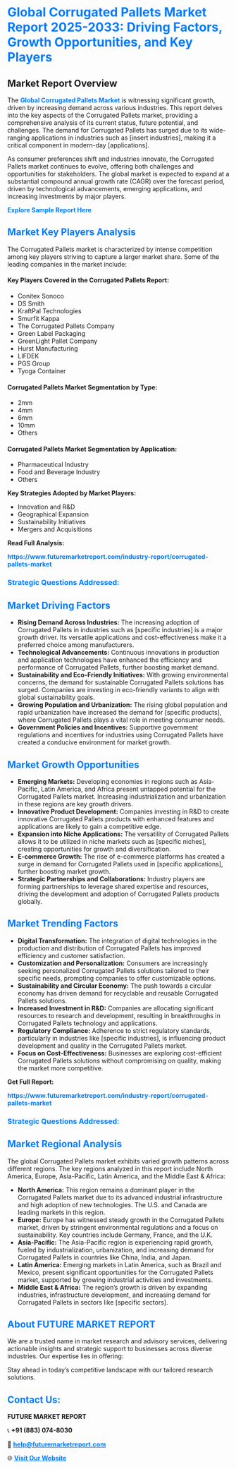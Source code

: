<h1 style="color: #007BFF;">Global Corrugated Pallets Market Report 2025-2033: Driving Factors, Growth Opportunities, and Key Players</h1>

<section id="overview">
<h2>Market Report Overview</h2>
<p>The <a href="https://www.futuremarketreport.com/industry-report/corrugated-pallets-market" style="color: #007BFF; text-decoration: none;"><strong>Global Corrugated Pallets Market</strong></a> is witnessing significant growth, driven by increasing demand across various industries. This report delves into the key aspects of the Corrugated Pallets market, providing a comprehensive analysis of its current status, future potential, and challenges. The demand for Corrugated Pallets has surged due to its wide-ranging applications in industries such as [insert industries], making it a critical component in modern-day [applications].</p>
<p>As consumer preferences shift and industries innovate, the Corrugated Pallets market continues to evolve, offering both challenges and opportunities for stakeholders. The global market is expected to expand at a substantial compound annual growth rate (CAGR) over the forecast period, driven by technological advancements, emerging applications, and increasing investments by major players.</p>
</section>

<section id="overview">
<p><a href="https://www.futuremarketreport.com/request-sample/reportId=91483" style="color: #007BFF; text-decoration: none;"><strong>Explore Sample Report Here</strong></a></p>
</section>

<section id="key-players">
<h2 style="color: #007BFF;">Market Key Players Analysis</h2>
<p>The Corrugated Pallets market is characterized by intense competition among key players striving to capture a larger market share. Some of the leading companies in the market include:</p>
<h4>Key Players Covered in the Corrugated Pallets Report:</h4>
<ul><li>Conitex Sonoco</li><li>DS Smith</li><li>KraftPal Technologies</li><li>Smurfit Kappa</li><li>The Corrugated Pallets Company</li><li>Green Label Packaging</li><li>GreenLight Pallet Company</li><li>Hurst Manufacturing</li><li>LIFDEK</li><li>PGS Group</li><li>Tyoga Container</li></ul>
<h4>Corrugated Pallets Market Segmentation by Type:</h4>
<ul><li>2mm</li><li>4mm</li><li>6mm</li><li>10mm</li><li>Others</li></ul>

<h4>Corrugated Pallets Market Segmentation by Application:</h4>
<ul><li>Pharmaceutical Industry</li><li>Food and Beverage Industry</li><li>Others</li></ul>
<p><strong>Key Strategies Adopted by Market Players:</strong></p>
<ul>
<li>Innovation and R&D</li>
<li>Geographical Expansion</li>
<li>Sustainability Initiatives</li>
<li>Mergers and Acquisitions</li>
</ul>
</section>

<section>
<p><strong>Read Full Analysis: </strong></p><a href="https://www.futuremarketreport.com/industry-report/corrugated-pallets-market" style="color: #007BFF; text-decoration: none;"><strong>https://www.futuremarketreport.com/industry-report/corrugated-pallets-market</strong></a>
<h3 style="color: #007BFF;">Strategic Questions Addressed:</h3>
</section>

<section id="driving-factors">
<h2 style="color: #007BFF;">Market Driving Factors</h2>
<ul>
<li><strong>Rising Demand Across Industries:</strong> The increasing adoption of Corrugated Pallets in industries such as [specific industries] is a major growth driver. Its versatile applications and cost-effectiveness make it a preferred choice among manufacturers.</li>
<li><strong>Technological Advancements:</strong> Continuous innovations in production and application technologies have enhanced the efficiency and performance of Corrugated Pallets, further boosting market demand.</li>
<li><strong>Sustainability and Eco-Friendly Initiatives:</strong> With growing environmental concerns, the demand for sustainable Corrugated Pallets solutions has surged. Companies are investing in eco-friendly variants to align with global sustainability goals.</li>
<li><strong>Growing Population and Urbanization:</strong> The rising global population and rapid urbanization have increased the demand for [specific products], where Corrugated Pallets plays a vital role in meeting consumer needs.</li>
<li><strong>Government Policies and Incentives:</strong> Supportive government regulations and incentives for industries using Corrugated Pallets have created a conducive environment for market growth.</li>
</ul>
</section>

<section id="growth-opportunities">
<h2 style="color: #007BFF;">Market Growth Opportunities</h2>
<ul>
<li><strong>Emerging Markets:</strong> Developing economies in regions such as Asia-Pacific, Latin America, and Africa present untapped potential for the Corrugated Pallets market. Increasing industrialization and urbanization in these regions are key growth drivers.</li>
<li><strong>Innovative Product Development:</strong> Companies investing in R&D to create innovative Corrugated Pallets products with enhanced features and applications are likely to gain a competitive edge.</li>
<li><strong>Expansion into Niche Applications:</strong> The versatility of Corrugated Pallets allows it to be utilized in niche markets such as [specific niches], creating opportunities for growth and diversification.</li>
<li><strong>E-commerce Growth:</strong> The rise of e-commerce platforms has created a surge in demand for Corrugated Pallets used in [specific applications], further boosting market growth.</li>
<li><strong>Strategic Partnerships and Collaborations:</strong> Industry players are forming partnerships to leverage shared expertise and resources, driving the development and adoption of Corrugated Pallets products globally.</li>
</ul>
</section>

<section id="trending-factors">
<h2 style="color: #007BFF;">Market Trending Factors</h2>
<ul>
<li><strong>Digital Transformation:</strong> The integration of digital technologies in the production and distribution of Corrugated Pallets has improved efficiency and customer satisfaction.</li>
<li><strong>Customization and Personalization:</strong> Consumers are increasingly seeking personalized Corrugated Pallets solutions tailored to their specific needs, prompting companies to offer customizable options.</li>
<li><strong>Sustainability and Circular Economy:</strong> The push towards a circular economy has driven demand for recyclable and reusable Corrugated Pallets solutions.</li>
<li><strong>Increased Investment in R&D:</strong> Companies are allocating significant resources to research and development, resulting in breakthroughs in Corrugated Pallets technology and applications.</li>
<li><strong>Regulatory Compliance:</strong> Adherence to strict regulatory standards, particularly in industries like [specific industries], is influencing product development and quality in the Corrugated Pallets market.</li>
<li><strong>Focus on Cost-Effectiveness:</strong> Businesses are exploring cost-efficient Corrugated Pallets solutions without compromising on quality, making the market more competitive.</li>
</ul>
</section>

<section>
<p><strong>Get Full Report: </strong></p><a href="https://www.futuremarketreport.com/industry-report/corrugated-pallets-market" style="color: #007BFF; text-decoration: none;"><strong>https://www.futuremarketreport.com/industry-report/corrugated-pallets-market</strong></a>
<h3 style="color: #007BFF;">Strategic Questions Addressed:</h3>
</section>


<section id="regional-analysis">
<h2 style="color: #007BFF;">Market Regional Analysis</h2>
<p>The global Corrugated Pallets market exhibits varied growth patterns across different regions. The key regions analyzed in this report include North America, Europe, Asia-Pacific, Latin America, and the Middle East & Africa:</p>
<ul>
<li><strong>North America:</strong> This region remains a dominant player in the Corrugated Pallets market due to its advanced industrial infrastructure and high adoption of new technologies. The U.S. and Canada are leading markets in this region.</li>
<li><strong>Europe:</strong> Europe has witnessed steady growth in the Corrugated Pallets market, driven by stringent environmental regulations and a focus on sustainability. Key countries include Germany, France, and the U.K.</li>
<li><strong>Asia-Pacific:</strong> The Asia-Pacific region is experiencing rapid growth, fueled by industrialization, urbanization, and increasing demand for Corrugated Pallets in countries like China, India, and Japan.</li>
<li><strong>Latin America:</strong> Emerging markets in Latin America, such as Brazil and Mexico, present significant opportunities for the Corrugated Pallets market, supported by growing industrial activities and investments.</li>
<li><strong>Middle East & Africa:</strong> The region’s growth is driven by expanding industries, infrastructure development, and increasing demand for Corrugated Pallets in sectors like [specific sectors].</li>
</ul>
</section>

<footer>
<h2 style="color: #007BFF;">About FUTURE MARKET REPORT</h2>
<p>We are a trusted name in market research and advisory services, delivering actionable insights and strategic support to businesses across diverse industries. Our expertise lies in offering:</p>

<p>Stay ahead in today’s competitive landscape with our tailored research solutions.</p>

<h2 style="color: #007BFF;">Contact Us:</h2>
<p><strong>FUTURE MARKET REPORT</strong></p>
<p>📞 <strong>+91 (883) 074-8030</strong></p>
<p>📧 <strong><a href="mailto:help@futuremarketreport.com" style="color: #007BFF;">help@futuremarketreport.com</a></strong></p>
<p>🌐 <strong><a href="https://www.futuremarketreport.com/" style="color: #007BFF;">Visit Our Website</a></strong></p>
</footer>